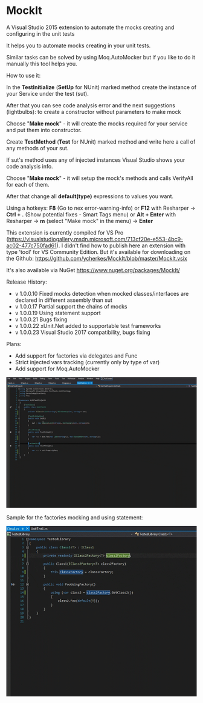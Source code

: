 # MockIt
A Visual Studio 2015 extension to automate the mocks creating and configuring in the unit tests

It helps you to automate mocks creating in your unit tests.

Similar tasks can be solved by using Moq.AutoMocker but if you like to do it manually this tool helps you.

How to use it:

In the **TestInitialize** (**SetUp** for NUnit) marked method create the instance of your Service under the test (sut).

After that you can see code analysis error and the next suggestions (lightbulbs):
	to create a constructor without parameters
	to make mock
	
Choose "**Make mock**" - it will create the mocks required for your service and put them into constructor.

Create **TestMethod** (**Test** for NUnit) marked method and write here a call of any methods of your sut.

If sut's method uses any of injected instances Visual Studio shows your code analysis info.

Choose "**Make mock**" - it will setup the mock's methods and calls VerifyAll for each of them.

After that change all **default(type)** expressions to values you want.

Using a hotkeys: **F8** (Go to nex error-warning-info) or **F12** with Resharper -> **Ctrl + .** (Show potential fixes - Smart Tags  menu) or **Alt + Enter** with Resharper -> **m** (select "Make mock" in the menu) -> **Enter**

This extension is currently compiled for VS Pro (https://visualstudiogallery.msdn.microsoft.com/713cf20e-e553-4bc9-ac02-477c750fad61). 
I didn't find how to publish here an extension with type 'tool' for VS Community Edition. But it's available for downloading on the Github: https://github.com/ycherkes/MockIt/blob/master/MockIt.vsix

It's also available via NuGet https://www.nuget.org/packages/MockIt/
 
Release History:

 * v 1.0.0.10 Fixed mocks detection when mocked classes/interfaces are declared in different assembly than sut
 * v 1.0.0.17 Partial support the chains of mocks
 * v 1.0.0.19 Using statement support
 * v 1.0.0.21 Bugs fixing
 * v 1.0.0.22 xUnit.Net added to supportable test frameworks
 * v 1.0.0.23 Visual Studio 2017 compatibility, bugs fixing

Plans:

 * Add support for factories via delegates and Func<Tresult>
 * Strict injected vars tracking (currently only by type of var)
 * Add support for Moq.AutoMocker
 
![alt tag](https://raw.githubusercontent.com/ycherkes/MockIt/master/MockIto.gif)

Sample for the factories mocking and using statement:

![alt tag](https://raw.githubusercontent.com/ycherkes/MockIt/master/MockItFactories.gif)